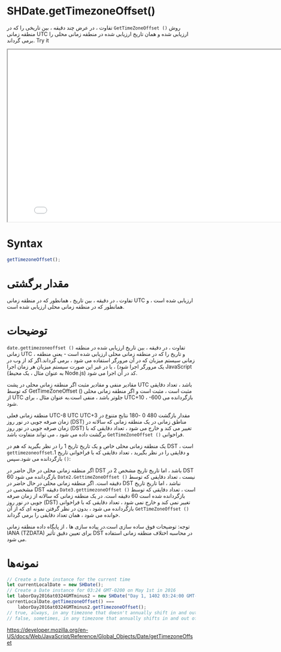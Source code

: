 # SHDate.getTimezoneOffset()

روش <code dir="ltr">GetTimeZoneOffset ()</code> تفاوت ، در عرض چند دقیقه ، بین تاریخی را که در منطقه زمانی UTC ارزیابی شده و همان تاریخ ارزیابی شده در منطقه زمانی محلی را برمی گرداند.
Try it

<iframe style="width: 830px; height: 460px;" src="/SHDateTime-js/examples/live.html?function=getTimezoneOffset" title="MDN Web Docs Interactive Example" loading="lazy"></iframe>
<br/>

# Syntax

```js
getTimezoneOffset();
```

# مقدار برگشتی

تفاوت ، در دقیقه ، بین تاریخ ، همانطور که در منطقه زمانی UTC ارزیابی شده است ، و همانطور که در منطقه زمانی محلی ارزیابی شده است.

# توضیحات

<code dir="ltr">date.gettimezoneoffset ()</code> تفاوت ، در دقیقه ، بین تاریخ ارزیابی شده در منطقه زمانی UTC ، و تاریخ را که در منطقه زمانی محلی ارزیابی شده است - یعنی منطقه زمانی سیستم میزبان که در آن مرورگر استفاده می شود ، برمی گرداند.اگر کد از وب در یک مرورگر اجرا شود) ، یا در غیر این صورت سیستم میزبان هر زمان اجرا JavaScript (به عنوان مثال ، یک محیط Node.js) کد در آن اجرا می شود.

مقادیر منفی و مقادیر مثبت
اگر منطقه زمانی محلی در پشت UTC باشد ، تعداد دقایقی که توسط GetTimeZoneOffset () مثبت است ، مثبت است و اگر منطقه زمانی محلی از UTC جلوتر باشد ، منفی است.به عنوان مثال ، برای UTC+10 ، -600 بازگردانده می شود.

منطقه زمانی فعلی UTC-8 UTC UTC+3
مقدار بازگشت 480 0 -180
نتایج متنوع در زمان صرفه جویی در نور روز (DST) مناطق زمانی
در یک منطقه زمانی که سالانه در زمان صرفه جویی در نور روز (DST) تغییر می کند و خارج می شود ، تعداد دقایقی که با فراخوانی <code dir="ltr">GetTimeZoneOffset ()</code> برگشت داده می شود ، می تواند متفاوت باشد.

یک منطقه زمانی محلی خاص و یک تاریخ تاریخ 1 را در نظر بگیرید که هم در DST است ، و دقایقی را در نظر بگیرید ، تعداد دقایقی که با فراخوانی تاریخ 1.<code dir="ltr">gettimezoneoffset ()</code> بازگردانده می شود.سپس:

اگر منطقه زمانی محلی در حال حاضر در DST باشد ، اما تاریخ تاریخ مشخص 2 در DST نیست ، تعداد دقایقی که توسط <code dir="ltr">Date2.GettimeZoneOffset ()</code> بازگردانده می شود 60 دقیقه است.
اگر منطقه زمانی محلی در حال حاضر در DST نباشد ، اما تاریخ تاریخ مشخصی در DST است ، تعداد دقایقی که توسط <code dir="ltr">Date3.gettimezoneOffset ()</code> دقیقه بازگردانده شده است 60 دقیقه است.
در یک منطقه زمانی که سالانه از زمان صرفه جویی در نور روز (DST) تغییر نمی کند و خارج نمی شود ، تعداد دقایقی که با فراخوانی <code dir="ltr">GetTimeZoneOffset ()</code> بازگردانده می شود ، بدون در نظر گرفتن نمونه ای که از آن خوانده می شود ، همان تعداد دقایقی را برمی گرداند.

توجه: توضیحات فوق ساده سازی است.در پیاده سازی ها ، از پایگاه داده منطقه زمانی IANA (TZDATA) برای تعیین دقیق تأثیر DST در محاسبه اختلاف منطقه زمانی استفاده می شود.

# نمونه‌ها

```js
// Create a Date instance for the current time
let currentLocalDate = new SHDate();
// Create a Date instance for 03:24 GMT-0200 on May 1st in 2016
let laborDay2016at0324GMTminus2 = new SHDate("Day 1, 1402 03:24:00 GMT-0200");
currentLocalDate.getTimezoneOffset() ===
	laborDay2016at0324GMTminus2.getTimezoneOffset();
// true, always, in any timezone that doesn't annually shift in and out of DST
// false, sometimes, in any timezone that annually shifts in and out of DST
```

https://developer.mozilla.org/en-US/docs/Web/JavaScript/Reference/Global_Objects/Date/getTimezoneOffset
